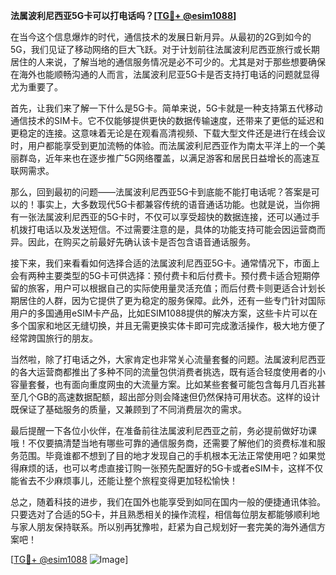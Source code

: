 **法属波利尼西亚5G卡可以打电话吗？[[TG💪+ @esim1088](https://t.me/s/esim1088)]**

在当今这个信息爆炸的时代，通信技术的发展日新月异。从最初的2G到如今的5G，我们见证了移动网络的巨大飞跃。对于计划前往法属波利尼西亚旅行或长期居住的人来说，了解当地的通信服务情况是必不可少的。尤其是对于那些想要确保在海外也能顺畅沟通的人而言，法属波利尼亚5G卡是否支持打电话的问题就显得尤为重要了。

首先，让我们来了解一下什么是5G卡。简单来说，5G卡就是一种支持第五代移动通信技术的SIM卡。它不仅能够提供更快的数据传输速度，还带来了更低的延迟和更稳定的连接。这意味着无论是在观看高清视频、下载大型文件还是进行在线会议时，用户都能享受到更加流畅的体验。而法属波利尼西亚作为南太平洋上的一个美丽群岛，近年来也在逐步推广5G网络覆盖，以满足游客和居民日益增长的高速互联网需求。

那么，回到最初的问题——法属波利尼西亚5G卡到底能不能打电话呢？答案是可以的！事实上，大多数现代5G卡都兼容传统的语音通话功能。也就是说，当你拥有一张法属波利尼西亚的5G卡时，不仅可以享受超快的数据连接，还可以通过手机拨打电话以及发送短信。不过需要注意的是，具体的功能支持可能会因运营商而异。因此，在购买之前最好先确认该卡是否包含语音通话服务。

接下来，我们来看看如何选择合适的法属波利尼西亚5G卡。通常情况下，市面上会有两种主要类型的5G卡可供选择：预付费卡和后付费卡。预付费卡适合短期停留的旅客，用户可以根据自己的实际使用量灵活充值；而后付费卡则更适合计划长期居住的人群，因为它提供了更为稳定的服务保障。此外，还有一些专门针对国际用户的多国通用eSIM卡产品，比如ESIM1088提供的解决方案，这些卡片可以在多个国家和地区无缝切换，并且无需更换实体卡即可完成激活操作，极大地方便了经常跨国旅行的朋友。

当然啦，除了打电话之外，大家肯定也非常关心流量套餐的问题。法属波利尼西亚的各大运营商都推出了多种不同的流量包供消费者挑选，既有适合轻度使用者的小容量套餐，也有面向重度网虫的大流量方案。比如某些套餐可能包含每月几百兆甚至几个GB的高速数据配额，超出部分则会降速但仍然保持可用状态。这样的设计既保证了基础服务的质量，又兼顾到了不同消费层次的需求。

最后提醒一下各位小伙伴，在准备前往法属波利尼西亚之前，务必提前做好功课哦！不仅要搞清楚当地有哪些可靠的通信服务商，还需要了解他们的资费标准和服务范围。毕竟谁都不想到了目的地才发现自己的手机根本无法正常使用吧？如果觉得麻烦的话，也可以考虑直接订购一张预先配置好的5G卡或者eSIM卡，这样不仅能省去不少麻烦事儿，还能让整个旅程变得更加轻松愉快！

总之，随着科技的进步，我们在国外也能享受到如同在国内一般的便捷通讯体验。只要选对了合适的5G卡，并且熟悉相关的操作流程，相信每位朋友都能够顺利地与家人朋友保持联系。所以别再犹豫啦，赶紧为自己规划好一套完美的海外通信方案吧！

[[TG💪+ @esim1088](https://t.me/s/esim1088) ![Image](https://i.postimg.cc/4NQfJmqS/Snipaste-2025-05-13-00-14-12.png)]